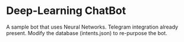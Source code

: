 # Deep-Learning ChatBot
A sample bot that uses Neural Networks. Telegram integration already present. Modify the database (intents.json) to re-purpose the bot.
